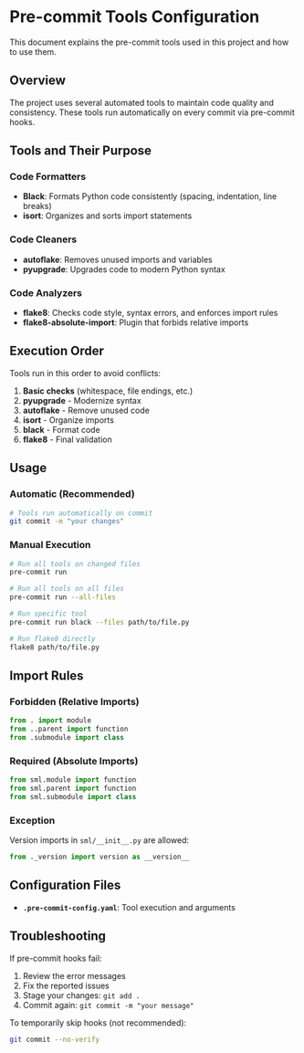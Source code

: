 # Pre-commit Tools Configuration

This document explains the pre-commit tools used in this project and how to use them.

## Overview

The project uses several automated tools to maintain code quality and consistency. These tools run automatically on every commit via pre-commit hooks.

## Tools and Their Purpose

### Code Formatters
- **Black**: Formats Python code consistently (spacing, indentation, line breaks)
- **isort**: Organizes and sorts import statements

### Code Cleaners
- **autoflake**: Removes unused imports and variables
- **pyupgrade**: Upgrades code to modern Python syntax

### Code Analyzers
- **flake8**: Checks code style, syntax errors, and enforces import rules
- **flake8-absolute-import**: Plugin that forbids relative imports

## Execution Order

Tools run in this order to avoid conflicts:

1. **Basic checks** (whitespace, file endings, etc.)
2. **pyupgrade** - Modernize syntax
3. **autoflake** - Remove unused code
4. **isort** - Organize imports
5. **black** - Format code
6. **flake8** - Final validation

## Usage

### Automatic (Recommended)
```bash
# Tools run automatically on commit
git commit -m "your changes"
```

### Manual Execution
```bash
# Run all tools on changed files
pre-commit run

# Run all tools on all files
pre-commit run --all-files

# Run specific tool
pre-commit run black --files path/to/file.py

# Run flake8 directly
flake8 path/to/file.py
```

## Import Rules

### Forbidden (Relative Imports)
```python
from . import module
from ..parent import function
from .submodule import class
```

### Required (Absolute Imports)
```python
from sml.module import function
from sml.parent import function
from sml.submodule import class
```

### Exception
Version imports in `sml/__init__.py` are allowed:
```python
from ._version import version as __version__
```

## Configuration Files

- **`.pre-commit-config.yaml`**: Tool execution and arguments

## Troubleshooting

If pre-commit hooks fail:
1. Review the error messages
2. Fix the reported issues
3. Stage your changes: `git add .`
4. Commit again: `git commit -m "your message"`

To temporarily skip hooks (not recommended):
```bash
git commit --no-verify
```
